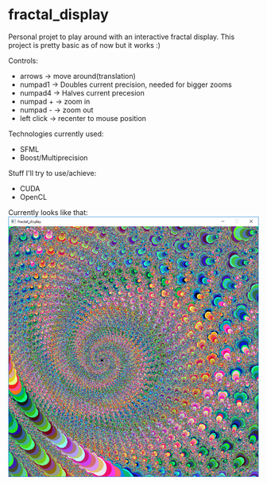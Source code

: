 # fractal_display
Personal projet to play around with an interactive fractal display. This project is pretty basic as of now but it works :)

Controls:
* arrows     -> move around(translation)
* numpad1    -> Doubles current precision, needed for bigger zooms
* numpad4    -> Halves current precesion
* numpad +   -> zoom in
* numpad -   -> zoom out
* left click -> recenter to mouse position

Technologies currently used: 
* SFML
* Boost/Multiprecision

Stuff I'll try to use/achieve:
* CUDA
* OpenCL

Currently looks like that: ![alt tag](https://github.com/JulienCote/fractal_display/blob/master/sample%20pictures/fractal5.PNG)
